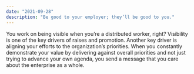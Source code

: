 ```yaml
---
date: "2021-09-28"
description: "Be good to your employer; they’ll be good to you."
---
```


You work on being visible when you’re a distributed worker, right? Visibility is one of the key drivers of raises and promotion. Another key driver is aligning your efforts to the organization’s priorities. When you constantly demonstrate your value by delivering against overall priorities and not just trying to advance your own agenda, you send a message that you care about the enterprise as a whole.
